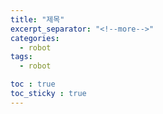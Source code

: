 ```yaml
---
title: "제목"
excerpt_separator: "<!--more-->"
categories:
  - robot
tags:
  - robot

toc : true
toc_sticky : true
---
```

